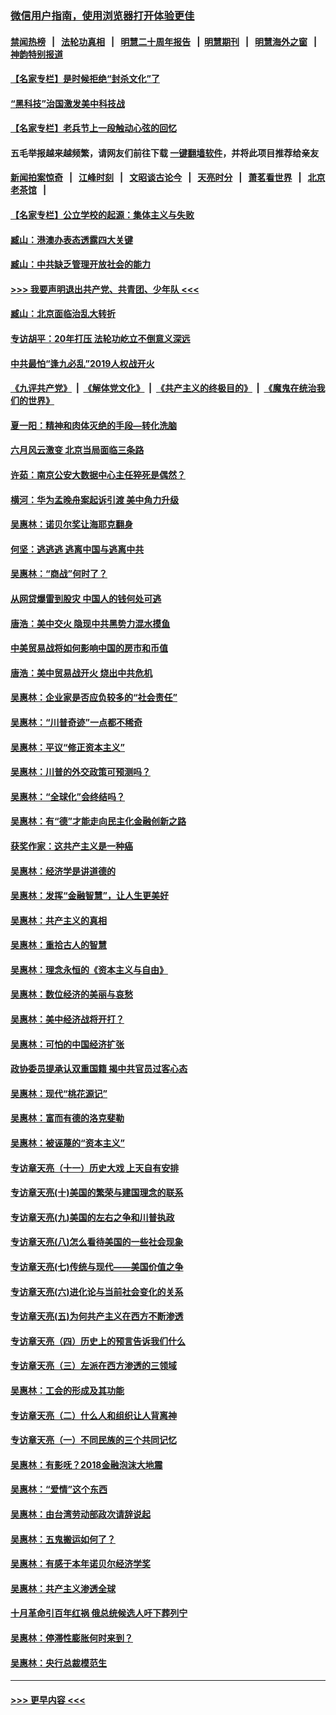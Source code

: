 ### [微信用户指南，使用浏览器打开体验更佳](https://github.com/gfw-breaker/banned-news1/blob/master/indexes/wechat-guide.md?t=0)
#### [禁闻热榜](热点新闻.md?t=0)  &nbsp;&nbsp;|&nbsp;&nbsp; [法轮功真相](https://github.com/gfw-breaker/truth/blob/master/README.md?t=0) &nbsp;&nbsp;|&nbsp;&nbsp; [明慧二十周年报告](https://github.com/gfw-breaker/mh-reports/blob/master/README.md?t=0) &nbsp;&nbsp;|&nbsp;&nbsp;[明慧期刊](https://github.com/gfw-breaker/mh-qikan) &nbsp;&nbsp;|&nbsp;&nbsp; [明慧海外之窗](https://github.com/gfw-breaker/mh-news/blob/master/README.md?t=0) &nbsp;&nbsp;|&nbsp;&nbsp; [神韵特别报道](https://github.com/gfw-breaker/mh-news/blob/master/shenyun.md?t=0)
#### [【名家专栏】是时候拒绝“封杀文化”了](../pages/nsc423/n11814093.md?t=02151822) 
#### [“黑科技”治国激发美中科技战](../pages/nsc423/n11638056.md?t=02151822) 
#### [【名家专栏】老兵节上一段触动心弦的回忆](../pages/nsc423/n11646016.md?t=02151822) 
#### 五毛举报越来越频繁，请网友们前往下载 [一键翻墙软件](https://github.com/gfw-breaker/ssr-accounts)，并将此项目推荐给亲友
#### [新闻拍案惊奇](https://github.com/gfw-breaker/banned-news1/blob/master/pages/link4.md) &nbsp;&nbsp;|&nbsp;&nbsp; [江峰时刻](https://github.com/gfw-breaker/banned-news1/blob/master/pages/link4.md) &nbsp;&nbsp;|&nbsp;&nbsp; [文昭谈古论今](https://github.com/gfw-breaker/banned-news1/blob/master/pages/link4.md) &nbsp;&nbsp;|&nbsp;&nbsp; [天亮时分](https://github.com/gfw-breaker/banned-news1/blob/master/pages/link4.md) &nbsp;&nbsp;|&nbsp;&nbsp; [萧茗看世界](https://github.com/gfw-breaker/banned-news1/blob/master/pages/link4.md) &nbsp;&nbsp;|&nbsp;&nbsp; [北京老茶馆](https://github.com/gfw-breaker/banned-news1/blob/master/pages/link4.md) &nbsp;&nbsp;|&nbsp;&nbsp; 
#### [【名家专栏】公立学校的起源：集体主义与失败](../pages/nsc423/n11601833.md?t=02151822) 
#### [臧山：港澳办表态透露四大关键](../pages/nsc423/n11421628.md?t=02151822) 
#### [臧山：中共缺乏管理开放社会的能力](../pages/nsc423/n11407457.md?t=02151822) 
#### [>>> 我要声明退出共产党、共青团、少年队 <<<](https://github.com/begood0513/goodnews/blob/master/quit/letter.md) 
#### [臧山：北京面临治乱大转折](../pages/nsc423/n11406895.md?t=02151822) 
#### [专访胡平：20年打压 法轮功屹立不倒意义深远](../pages/nsc423/n11398800.md?t=02151822) 
#### [中共最怕“逢九必乱”2019人权战开火](../pages/nsc423/n11385248.md?t=02151822) 
#### [《九评共产党》](https://github.com/begood0513/9ping.md/blob/master/README.md) &nbsp;|&nbsp; [《解体党文化》](../../../../jtdwh.md/blob/master/README.md)  &nbsp;|&nbsp; [《共产主义的终极目的》](../../../../gczydzjmd.md/blob/master/README.md) &nbsp;|&nbsp; [《魔鬼在统治我们的世界》](../../../../mgztzwmdsj.md/blob/master/README.md) 
#### [夏一阳：精神和肉体灭绝的手段—转化洗脑](../pages/nsc423/n11368250.md?t=02151822) 
#### [六月风云激变 北京当局面临三条路](../pages/nsc423/n11313668.md?t=02151822) 
#### [许茹：南京公安大数据中心主任猝死是偶然？](../pages/nsc423/n11064744.md?t=02151822) 
#### [横河：华为孟晚舟案起诉引渡 美中角力升级](../pages/nsc423/n11027230.md?t=02151822) 
#### [吴惠林：诺贝尔奖让海耶克翻身](../pages/nsc423/n10890049.md?t=02151822) 
#### [何坚：逃逃逃 逃离中国与逃离中共](../pages/nsc423/n10592891.md?t=02151822) 
#### [吴惠林：“商战”何时了？](../pages/nsc423/n10573558.md?t=02151822) 
#### [从网贷爆雷到股灾 中国人的钱何处可逃](../pages/nsc423/n10572800.md?t=02151822) 
#### [唐浩：美中交火 隐现中共黑势力混水摸鱼](../pages/nsc423/n10544040.md?t=02151822) 
#### [中美贸易战将如何影响中国的房市和币值](../pages/nsc423/n10543697.md?t=02151822) 
#### [唐浩：美中贸易战开火 烧出中共危机](../pages/nsc423/n10540126.md?t=02151822) 
#### [吴惠林：企业家是否应负较多的“社会责任”](../pages/nsc423/n10535022.md?t=02151822) 
#### [吴惠林：“川普奇迹”一点都不稀奇](../pages/nsc423/n10512808.md?t=02151822) 
#### [吴惠林：平议“修正资本主义”](../pages/nsc423/n10495724.md?t=02151822) 
#### [吴惠林：川普的外交政策可预测吗？](../pages/nsc423/n10462387.md?t=02151822) 
#### [吴惠林：“全球化”会终结吗？](../pages/nsc423/n10452838.md?t=02151822) 
#### [吴惠林：有“德”才能走向民主化金融创新之路](../pages/nsc423/n10432292.md?t=02151822) 
#### [获奖作家：这共产主义是一种癌](../pages/nsc423/n10431541.md?t=02151822) 
#### [吴惠林：经济学是讲道德的](../pages/nsc423/n10398014.md?t=02151822) 
#### [吴惠林：发挥“金融智慧”，让人生更美好](../pages/nsc423/n10375019.md?t=02151822) 
#### [吴惠林：共产主义的真相](../pages/nsc423/n10351394.md?t=02151822) 
#### [吴惠林：重拾古人的智慧](../pages/nsc423/n10337691.md?t=02151822) 
#### [吴惠林：理念永恒的《资本主义与自由》](../pages/nsc423/n10316274.md?t=02151822) 
#### [吴惠林：数位经济的美丽与哀愁](../pages/nsc423/n10292946.md?t=02151822) 
#### [吴惠林：美中经济战将开打？](../pages/nsc423/n10258825.md?t=02151822) 
#### [吴惠林：可怕的中国经济扩张](../pages/nsc423/n10219147.md?t=02151822) 
#### [政协委员提承认双重国籍 揭中共官员过客心态](../pages/nsc423/n10208809.md?t=02151822) 
#### [吴惠林：现代“桃花源记”](../pages/nsc423/n10185234.md?t=02151822) 
#### [吴惠林：富而有德的洛克斐勒](../pages/nsc423/n10142264.md?t=02151822) 
#### [吴惠林：被诬蔑的“资本主义”](../pages/nsc423/n10124816.md?t=02151822) 
#### [专访章天亮（十一）历史大戏 上天自有安排](../pages/nsc423/n10094905.md?t=02151822) 
#### [专访章天亮(十)美国的繁荣与建国理念的联系](../pages/nsc423/n10094899.md?t=02151822) 
#### [专访章天亮(九)美国的左右之争和川普执政](../pages/nsc423/n10094889.md?t=02151822) 
#### [专访章天亮(八)怎么看待美国的一些社会现象](../pages/nsc423/n10094857.md?t=02151822) 
#### [专访章天亮(七)传统与现代——美国价值之争](../pages/nsc423/n10093140.md?t=02151822) 
#### [专访章天亮(六)进化论与当前社会变化的关系](../pages/nsc423/n10092036.md?t=02151822) 
#### [专访章天亮(五)为何共产主义在西方不断渗透](../pages/nsc423/n10083620.md?t=02151822) 
#### [专访章天亮（四）历史上的预言告诉我们什么](../pages/nsc423/n10083606.md?t=02151822) 
#### [专访章天亮（三）左派在西方渗透的三领域](../pages/nsc423/n10081115.md?t=02151822) 
#### [吴惠林：工会的形成及其功能](../pages/nsc423/n10080633.md?t=02151822) 
#### [专访章天亮（二）什么人和组织让人背离神](../pages/nsc423/n10076637.md?t=02151822) 
#### [专访章天亮（一）不同民族的三个共同记忆](../pages/nsc423/n10074188.md?t=02151822) 
#### [吴惠林：有影呒？2018金融泡沫大地震](../pages/nsc423/n10040534.md?t=02151822) 
#### [吴惠林：“爱情”这个东西](../pages/nsc423/n10019423.md?t=02151822) 
#### [吴惠林：由台湾劳动部政次请辞说起](../pages/nsc423/n9979679.md?t=02151822) 
#### [吴惠林：五鬼搬运如何了？](../pages/nsc423/n9925338.md?t=02151822) 
#### [吴惠林：有感于本年诺贝尔经济学奖](../pages/nsc423/n9871883.md?t=02151822) 
#### [吴惠林：共产主义渗透全球](../pages/nsc423/n9812748.md?t=02151822) 
#### [十月革命引百年红祸 俄总统候选人吁下葬列宁](../pages/nsc423/n9810182.md?t=02151822) 
#### [吴惠林：停滞性膨胀何时来到？](../pages/nsc423/n9764136.md?t=02151822) 
#### [吴惠林：央行总裁模范生](../pages/nsc423/n9728134.md?t=02151822) 

----
#### [ >>> 更早内容 <<< ](../indexes/nsc423-earlier.md)
